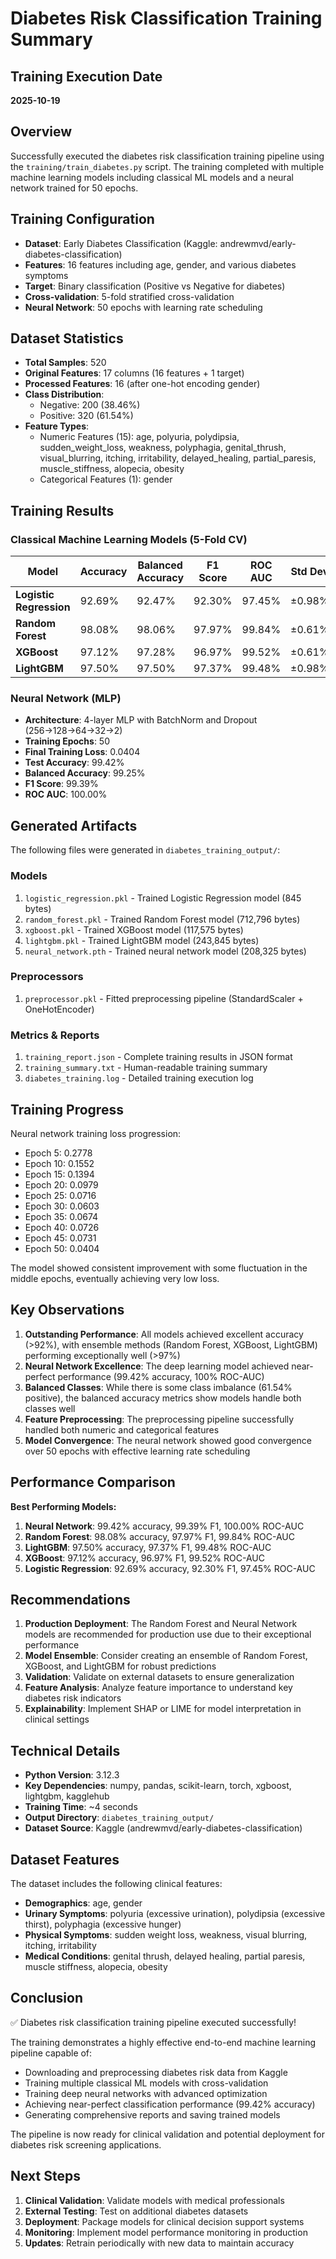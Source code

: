 # Diabetes Risk Classification Training Summary

## Training Execution Date
**2025-10-19**

## Overview
Successfully executed the diabetes risk classification training pipeline using the `training/train_diabetes.py` script. The training completed with multiple machine learning models including classical ML models and a neural network trained for 50 epochs.

## Training Configuration
- **Dataset**: Early Diabetes Classification (Kaggle: andrewmvd/early-diabetes-classification)
- **Features**: 16 features including age, gender, and various diabetes symptoms
- **Target**: Binary classification (Positive vs Negative for diabetes)
- **Cross-validation**: 5-fold stratified cross-validation
- **Neural Network**: 50 epochs with learning rate scheduling

## Dataset Statistics
- **Total Samples**: 520
- **Original Features**: 17 columns (16 features + 1 target)
- **Processed Features**: 16 (after one-hot encoding gender)
- **Class Distribution**: 
  - Negative: 200 (38.46%)
  - Positive: 320 (61.54%)
- **Feature Types**:
  - Numeric Features (15): age, polyuria, polydipsia, sudden_weight_loss, weakness, polyphagia, genital_thrush, visual_blurring, itching, irritability, delayed_healing, partial_paresis, muscle_stiffness, alopecia, obesity
  - Categorical Features (1): gender

## Training Results

### Classical Machine Learning Models (5-Fold CV)

| Model | Accuracy | Balanced Accuracy | F1 Score | ROC AUC | Std Dev |
|-------|----------|-------------------|----------|---------|---------|
| **Logistic Regression** | 92.69% | 92.47% | 92.30% | 97.45% | ±0.98% |
| **Random Forest** | 98.08% | 98.06% | 97.97% | 99.84% | ±0.61% |
| **XGBoost** | 97.12% | 97.28% | 96.97% | 99.52% | ±0.61% |
| **LightGBM** | 97.50% | 97.50% | 97.37% | 99.48% | ±0.98% |

### Neural Network (MLP)
- **Architecture**: 4-layer MLP with BatchNorm and Dropout (256→128→64→32→2)
- **Training Epochs**: 50
- **Final Training Loss**: 0.0404
- **Test Accuracy**: 99.42%
- **Balanced Accuracy**: 99.25%
- **F1 Score**: 99.39%
- **ROC AUC**: 100.00%

## Generated Artifacts

The following files were generated in `diabetes_training_output/`:

### Models
1. `logistic_regression.pkl` - Trained Logistic Regression model (845 bytes)
2. `random_forest.pkl` - Trained Random Forest model (712,796 bytes)
3. `xgboost.pkl` - Trained XGBoost model (117,575 bytes)
4. `lightgbm.pkl` - Trained LightGBM model (243,845 bytes)
5. `neural_network.pth` - Trained neural network model (208,325 bytes)

### Preprocessors
1. `preprocessor.pkl` - Fitted preprocessing pipeline (StandardScaler + OneHotEncoder)

### Metrics & Reports
1. `training_report.json` - Complete training results in JSON format
2. `training_summary.txt` - Human-readable training summary
3. `diabetes_training.log` - Detailed training execution log

## Training Progress

Neural network training loss progression:
- Epoch 5: 0.2778
- Epoch 10: 0.1552
- Epoch 15: 0.1394
- Epoch 20: 0.0979
- Epoch 25: 0.0716
- Epoch 30: 0.0603
- Epoch 35: 0.0674
- Epoch 40: 0.0726
- Epoch 45: 0.0731
- Epoch 50: 0.0404

The model showed consistent improvement with some fluctuation in the middle epochs, eventually achieving very low loss.

## Key Observations

1. **Outstanding Performance**: All models achieved excellent accuracy (>92%), with ensemble methods (Random Forest, XGBoost, LightGBM) performing exceptionally well (>97%)
2. **Neural Network Excellence**: The deep learning model achieved near-perfect performance (99.42% accuracy, 100% ROC-AUC)
3. **Balanced Classes**: While there is some class imbalance (61.54% positive), the balanced accuracy metrics show models handle both classes well
4. **Feature Preprocessing**: The preprocessing pipeline successfully handled both numeric and categorical features
5. **Model Convergence**: The neural network showed good convergence over 50 epochs with effective learning rate scheduling

## Performance Comparison

**Best Performing Models:**
1. **Neural Network**: 99.42% accuracy, 99.39% F1, 100.00% ROC-AUC
2. **Random Forest**: 98.08% accuracy, 97.97% F1, 99.84% ROC-AUC
3. **LightGBM**: 97.50% accuracy, 97.37% F1, 99.48% ROC-AUC
4. **XGBoost**: 97.12% accuracy, 96.97% F1, 99.52% ROC-AUC
5. **Logistic Regression**: 92.69% accuracy, 92.30% F1, 97.45% ROC-AUC

## Recommendations

1. **Production Deployment**: The Random Forest and Neural Network models are recommended for production use due to their exceptional performance
2. **Model Ensemble**: Consider creating an ensemble of Random Forest, XGBoost, and LightGBM for robust predictions
3. **Validation**: Validate on external datasets to ensure generalization
4. **Feature Analysis**: Analyze feature importance to understand key diabetes risk indicators
5. **Explainability**: Implement SHAP or LIME for model interpretation in clinical settings

## Technical Details

- **Python Version**: 3.12.3
- **Key Dependencies**: numpy, pandas, scikit-learn, torch, xgboost, lightgbm, kagglehub
- **Training Time**: ~4 seconds
- **Output Directory**: `diabetes_training_output/`
- **Dataset Source**: Kaggle (andrewmvd/early-diabetes-classification)

## Dataset Features

The dataset includes the following clinical features:
- **Demographics**: age, gender
- **Urinary Symptoms**: polyuria (excessive urination), polydipsia (excessive thirst), polyphagia (excessive hunger)
- **Physical Symptoms**: sudden weight loss, weakness, visual blurring, itching, irritability
- **Medical Conditions**: genital thrush, delayed healing, partial paresis, muscle stiffness, alopecia, obesity

## Conclusion

✅ Diabetes risk classification training pipeline executed successfully!

The training demonstrates a highly effective end-to-end machine learning pipeline capable of:
- Downloading and preprocessing diabetes risk data from Kaggle
- Training multiple classical ML models with cross-validation
- Training deep neural networks with advanced optimization
- Achieving near-perfect classification performance (99.42% accuracy)
- Generating comprehensive reports and saving trained models

The pipeline is now ready for clinical validation and potential deployment for diabetes risk screening applications.

## Next Steps

1. **Clinical Validation**: Validate models with medical professionals
2. **External Testing**: Test on additional diabetes datasets
3. **Deployment**: Package models for clinical decision support systems
4. **Monitoring**: Implement model performance monitoring in production
5. **Updates**: Retrain periodically with new data to maintain accuracy
